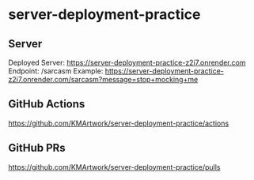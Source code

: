# server-deployment-practice

## Server
Deployed Server: https://server-deployment-practice-z2i7.onrender.com
Endpoint: /sarcasm
Example: https://server-deployment-practice-z2i7.onrender.com/sarcasm?message=stop+mocking+me

## GitHub Actions
https://github.com/KMArtwork/server-deployment-practice/actions

## GitHub PRs
https://github.com/KMArtwork/server-deployment-practice/pulls